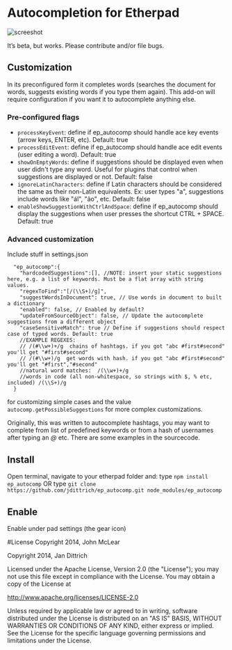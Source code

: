 # Autocompletion for Etherpad

![screeshot](http://i.imgur.com/2uqR3Tg.png)

It’s beta, but works.
Please contribute and/or file bugs.

## Customization
In its preconfigured form it completes words (searches the document for words, suggests existing words if you type them again). This add-on will require configuration if you want it to autocomplete anything else.

### Pre-configured flags

* `processKeyEvent`: define if ep_autocomp should handle ace key events (arrow keys, ENTER, etc). Default: true
* `processEditEvent`: define if ep_autocomp should handle ace edit events (user editing a word). Default: true
* `showOnEmptyWords`: define if suggestions should be displayed even when user didn't type any word. Useful for plugins that control when suggestions are displayed or not. Default: false
* `ignoreLatinCharacters`: define if Latin characters should be considered the same as their non-Latin equivalents. Ex: user types "a", suggestions include words like "ál", "ão", etc. Default: false
* `enableShowSuggestionWithCtrlAndSpace`: define if ep_autocomp should display the suggestions when user presses
the shortcut CTRL + SPACE. Default: true


### Advanced customization

Include stuff in settings.json

```
  "ep_autocomp":{
    "hardcodedSuggestions":[], //NOTE: insert your static suggestions here, e.g. a list of keywords. Must be a flat array with string values.
    "regexToFind":"[/(\\S+)/g]",
    "suggestWordsInDocument": true, // Use words in document to built a dictionary
    "enabled": false, // Enabled by default?
    "updateFromSourceObject": false, // Update the autocomplete suggestions from a different object
    "caseSensitiveMatch": true // Define if suggestions should respect case of typed words. Default: true
    //EXAMPLE REGEXES:
    // /(#\\w+)+/g  chains of hashtags. if you got "abc #first#second" you'll get "#first#second"
    // /(#\\w+)/g  get words with hash. if you got "abc #first#second" you'll get "#first","#second"
    //natural word matches:  /(\\w+)+/g
    //words in code (all non-whitespace, so strings with $, % etc, included) /(\\S+)/g
  }
```

for customizing simple cases and the value `autocomp.getPossibleSuggestions` for more complex customizations.

Originally, this was written to autocomplete hashtags, you may want to complete from list of predefined keywords or from a hash of usernames after typing an *@* etc. There are some examples in the sourcecode.

## Install
Open terminal, navigate  to your etherpad folder and: type `npm install ep_autocomp` OR type `git clone https://github.com/jdittrich/ep_autocomp.git node_modules/ep_autocomp`

## Enable 

Enable under pad settings (the gear icon) 

#License
Copyright 2014, John McLear

Copyright 2014, Jan Dittrich


Licensed under the Apache License, Version 2.0 (the "License");
you may not use this file except in compliance with the License.
You may obtain a copy of the License at

   http://www.apache.org/licenses/LICENSE-2.0

Unless required by applicable law or agreed to in writing, software
distributed under the License is distributed on an "AS IS" BASIS,
WITHOUT WARRANTIES OR CONDITIONS OF ANY KIND, either express or implied.
See the License for the specific language governing permissions and
limitations under the License.
